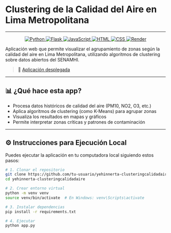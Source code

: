 # Clustering de la Calidad del Aire en Lima Metropolitana
---

<p align="center">
  <a href="https://www.python.org/">
    <img src="https://img.shields.io/badge/Python-3.10-blue?logo=python" alt="Python">
  </a>
  <a href="https://flask.palletsprojects.com/">
    <img src="https://img.shields.io/badge/Flask-web%20framework-black?logo=flask" alt="Flask">
  </a>
  <a href="https://developer.mozilla.org/docs/Web/JavaScript">
    <img src="https://img.shields.io/badge/JavaScript-ES6-yellow?logo=javascript" alt="JavaScript">
  </a>
  <a href="https://developer.mozilla.org/docs/Web/HTML">
    <img src="https://img.shields.io/badge/HTML5-E34F26?logo=html5&logoColor=white" alt="HTML">
  </a>
  <a href="https://developer.mozilla.org/docs/Web/CSS">
    <img src="https://img.shields.io/badge/CSS3-1572B6?logo=css3&logoColor=white" alt="CSS">
  </a>
  <a href="https://render.com/">
    <img src="https://img.shields.io/badge/Render-Deployed-5D3FD3?logo=render" alt="Render">
  </a>
</p>

Aplicación web que permite visualizar el agrupamiento de zonas según la calidad del aire en Lima Metropolitana, utilizando algoritmos de clustering sobre datos abiertos del SENAMHI.

> 📍 [Aplicación desplegada](https://clusteringcalidadaire.onrender.com/)

---

## 📊 ¿Qué hace esta app?

- Procesa datos históricos de calidad del aire (PM10, NO2, O3, etc.)
- Aplica algoritmos de clustering (como K-Means) para agrupar zonas
- Visualiza los resultados en mapas y gráficos
- Permite interpretar zonas críticas y patrones de contaminación

---

## ⚙️ Instrucciones para Ejecución Local

Puedes ejecutar la aplicación en tu computadora local siguiendo estos pasos:

```bash
# 1. Clonar el repositorio
git clone https://github.com/tu-usuario/yehinnerta-clusteringcalidadaire.git
cd yehinnerta-clusteringcalidadaire

# 2. Crear entorno virtual
python -m venv venv
source venv/bin/activate  # En Windows: venv\Scripts\activate

# 3. Instalar dependencias
pip install -r requirements.txt

# 4. Ejecutar
python app.py
